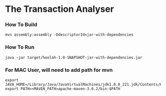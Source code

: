 # The Transaction Analyser


### How To Build
```
mvn assembly:assembly -DdescriptorId=jar-with-dependencies
```
### How To Run
```
java -jar target/hoolah-1.0-SNAPSHOT-jar-with-dependencies.jar
```

### For MAC User, will need to add path for mvn
```
export JAVA_HOME=/Library/Java/JavaVirtualMachines/jdk1.8.0_221.jdk/Contents/Home
export PATH=<MAVEN_PATH>apache-maven-3.6.2/bin:$PATH

```
